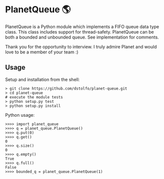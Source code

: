 # PlanetQueue :earth_americas:

PlanetQueue is a Python module which implements a FIFO queue data type class.
This class includes support for thread-safety. PlanetQueue can be both a bounded
and unbounded queue. See implementation for comments.

Thank you for the opportunity to interview. I truly admire Planet and would love
to be a member of your team :)

## Usage

Setup and installation from the shell:
```
> git clone https://github.com/dstolfo/planet-queue.git
> cd planet-queue
# execute the module tests
> python setup.py test
> python setup.py install
```

Python usage:
```
>>>> import planet_queue
>>>> q = planet_queue.PlanetQueue()
>>>> q.put(0)
>>>> q.get()
0
>>>> q.size()
0
>>>> q.empty()
True
>>>> q.full()
False
>>>> bounded_q = planet_queue.PlanetQueue(1)
```
